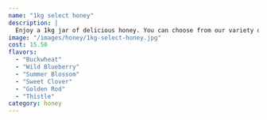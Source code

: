 ```yaml
---
name: "1kg select honey"
description: |
  Enjoy a 1kg jar of delicious honey. You can choose from our variety of honey flavours and the quantity you want to purchase.
image: "/images/honey/1kg-select-honey.jpg"
cost: 15.50
flavors:
  - "Buckwheat"
  - "Wild Blueberry"
  - "Summer Blossom"
  - "Sweet Clover"
  - "Golden Rod"
  - "Thistle"
category: honey
---
```

